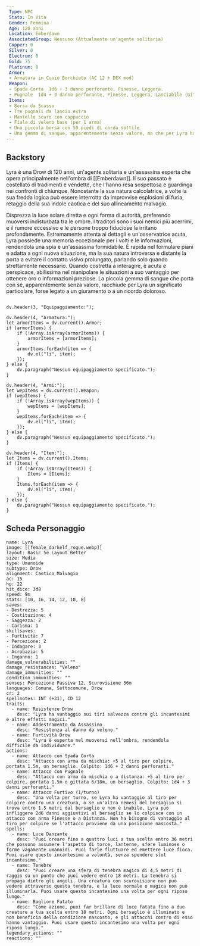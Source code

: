 ```yaml
---
 Type: NPC 
 Stato: In Vita 
 Gender: Femmina 
 Age: 120 anni 
 Location: Emberdawn 
 AssociatedGroup: Nessuno (Attualmente un'agente solitaria) 
 Copper: 0 
 Silver: 0 
 Electrum: 0 
 Gold: 75 
 Platinum: 0
 Armor:
 - Armatura in Cuoio Borchiato (AC 12 + DEX mod)
 Weapon:
 - Spada Corta  1d6 + 3 danno perforante, Finesse, Leggera.
 - Pugnale  1d4 + 3 danno perforante, Finesse, Leggera, Lanciabile (Gittata 6/18m).
 Items:
 - Borsa da Scasso
 - Tre pugnali da lancio extra
 - Mantello scuro con cappuccio
 - Fiala di veleno base (per 1 arma)
 - Una piccola borsa con 50 piedi di corda sottile
 - Una gemma di sangue, apparentemente senza valore, ma che per Lyra ha un significato particolare
---
```

## Backstory

Lyra è una Drow di 120 anni, un'agente solitaria e un'assassina esperta che opera principalmente nell'ombra di [[Emberdawn]]. Il suo passato è costellato di tradimenti e vendette, che l'hanno resa sospettosa e guardinga nei confronti di chiunque. Nonostante la sua natura calcolatrice, a volte la sua fredda logica può essere interrotta da improvvise esplosioni di furia, retaggio della sua indole caotica e del suo allineamento malvagio.

Disprezza la luce solare diretta e ogni forma di autorità, preferendo muoversi indisturbata tra le ombre. I traditori sono i suoi nemici più acerrimi, e il rumore eccessivo e le persone troppo fiduciose la irritano profondamente. Estremamente attenta ai dettagli e un'osservatrice acuta, Lyra possiede una memoria eccezionale per i volti e le informazioni, rendendola una spia e un'assassina formidabile. È rapida nel formulare piani e adatta a ogni nuova situazione, ma la sua natura introversa e distante la porta a evitare il contatto visivo prolungato, parlando solo quando strettamente necessario. Quando costretta a interagire, è acuta e perspicace, abilissima nel manipolare le situazioni a suo vantaggio per ottenere oro o informazioni preziose. La piccola gemma di sangue che porta con sé, apparentemente senza valore, racchiude per Lyra un significato particolare, forse legato a un giuramento o a un ricordo doloroso.

```dataviewjs

dv.header(3, "Equipaggiamento:");

dv.header(4, "Armatura:");
let armorItems = dv.current().Armor; 
if (armorItems) { 
    if (!Array.isArray(armorItems)) {
        armorItems = [armorItems]; 
    }
    armorItems.forEach(item => {
        dv.el("li", item); 
    });
} else {
    dv.paragraph("Nessun equipaggiamento specificato.");
}

dv.header(4, "Armi:");
let wepItems = dv.current().Weapon; 
if (wepItems) { 
    if (!Array.isArray(wepItems)) {
        wepItems = [wepItems]; 
    }
    wepItems.forEach(item => {
        dv.el("li", item); 
    });
} else {
    dv.paragraph("Nessun equipaggiamento specificato.");
}

dv.header(4, "Item:");
let Items = dv.current().Items; 
if (Items) { 
    if (!Array.isArray(Items)) {
        Items = [Items]; 
    }
    Items.forEach(item => {
        dv.el("li", item); 
    });
} else {
    dv.paragraph("Nessun equipaggiamento specificato.");
}
```

## Scheda Personaggio
```statblock
name: Lyra
image: [[female_darkelf_rogue.webp]]
layout: Basic 5e Layout Better
size: Media
type: Umanoide
subtype: Drow
alignment: Caotico Malvagio
ac: 15
hp: 22
hit_dice: 3d8
speed: 9m
stats: [10, 16, 14, 12, 10, 8]
saves:
- Destrezza: 5
- Costituzione: 4
- Saggezza: 2
- Carisma: 1
skillsaves:
- Furtività: 7
- Percezione: 2
- Indagare: 3
- Acrobazia: 5
- Inganno: 1
damage_vulnerabilities: ""
damage_resistances: "Veleno"
damage_immunities: ""
condition_immunities: ""
senses: Percezione Passiva 12, Scurovisione 36m
languages: Comune, Sottocomune, Drow
cr: 2
spellnotes: INT (+31), CD 12
traits:
  - name: Resistenze Drow
    desc: "Lyra ha vantaggio sui tiri salvezza contro gli incantesimi e altre effetti magici."
  - name: Addestramento da Assassino
    desc: "Resistenza al danno da veleno."
  - name: Furtività Drow
    desc: "Lyra è esperta nel muoversi nell'ombra, rendendola difficile da individuare."
actions:
  - name: Attacco con Spada Corta
    desc: "Attacco con arma da mischia: +5 al tiro per colpire, portata 1.5m, un bersaglio. Colpito: 1d6 + 3 danni perforanti."
  - name: Attacco con Pugnale
    desc: "Attacco con arma da mischia o a distanza: +5 al tiro per colpire, portata 1.5m o gittata 6/18m, un bersaglio. Colpito: 1d4 + 3 danni perforanti."
  - name: Attacco Furtivo (1/turno)
    desc: "Una volta per turno, se Lyra ha vantaggio al tiro per colpire contro una creatura, o se un'altra nemesi del bersaglio si trova entro 1.5 metri dal bersaglio e non è inabile, Lyra può infliggere 2d6 danni aggiuntivi al bersaglio se lo colpisce con un attacco con arma Finesse o a Distanza. Non ha bisogno di vantaggio al tiro per colpire se l'attacco proviene da una posizione nascosta."
spells:
  - name: Luce Danzante
    desc: "Puoi creare fino a quattro luci a tua scelta entro 36 metri che possono assumere l'aspetto di torce, lanterne, sfere luminose o forme vagamente umanoidi. Puoi farle fluttuare ed emettere luce fioca. Puoi usare questo incantesimo a volontà, senza spendere slot incantesimo."
  - name: Tenebre
    desc: "Puoi creare una sfera di tenebra magica di 4,5 metri di raggio su un punto che puoi vedere entro 18 metri. La tenebra si propaga dietro gli angoli. Una creatura con scurovisione non può vedere attraverso questa tenebra, e la luce normale o magica non può illuminarla. Puoi usare questo incantesimo una volta per ogni riposo lungo."
  - name: Bagliore Fatato
    desc: "Come azione, puoi far brillare di luce fatata fino a due creature a tua scelta entro 18 metri. Ogni bersaglio è illuminato e non beneficia della condizione nascosto, e gli attacchi contro di esso hanno vantaggio. Puoi usare questo incantesimo una volta per ogni riposo lungo."
legendary_actions: ""
reactions: ""


```



